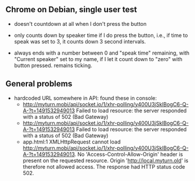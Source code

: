 ## Chrome on Debian, single user test

- doesn't countdown at all when I don't press the button

- only counts down by speaker time if I do press the button, i.e., if time to speak was set to 3, it counts down 3 second intervals.

- always ends with a number between 0 and "speak time" remaining, with "Current speaker" set to my name, if I let it count down to "zero" with button pressed. remains ticking.

## General problems

- hardcoded URL somewhere in API: found these in console:
  * http://myturn.mobi/api/socket.io/1/xhr-polling/y400U3jSklBogC6-Q-A-?t=1491532949013 Failed to load resource: the server responded with a status of 502 (Bad Gateway)
  * http://myturn.mobi/api/socket.io/1/xhr-polling/y400U3jSklBogC6-Q-A-?t=1491532949013 Failed to load resource: the server responded with a status of 502 (Bad Gateway)
  * app.html:1 XMLHttpRequest cannot load http://myturn.mobi/api/socket.io/1/xhr-polling/y400U3jSklBogC6-Q-A-?t=1491532949013. No 'Access-Control-Allow-Origin' header is present on the requested resource. Origin 'http://local.myturn.old' is therefore not allowed access. The response had HTTP status code 502.
